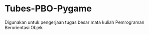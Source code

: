 # Tubes-PBO-Pygame
Digunakan untuk pengerjaan tugas besar mata kuliah Pemrograman Berorientasi Objek
